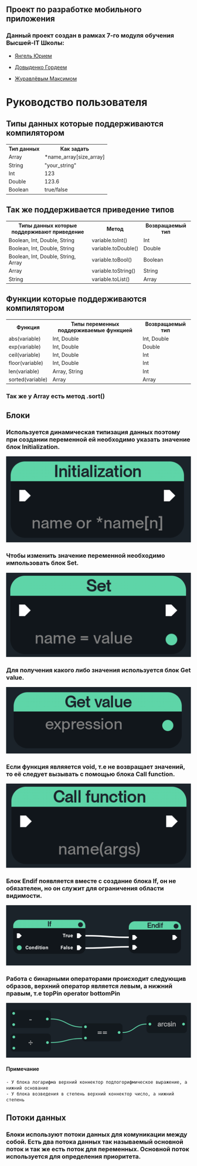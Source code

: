 ## Проект по разработке мобильного приложения
### Данный проект создан в рамках 7-го модуля обучения Высшей-IT Школы:

- [Янгель Юрием](https://github.com/rendivy)

- [Довыденко Гордеем](https://github.com/StaZisS)

- [Журавлёвым Максимом](https://github.com/kubavsop)

# Руководство пользователя
## Типы данных которые поддерживаются компилятором
<table>
    <tr>
        <th>Тип данных</th>
        <th>Как задать</th>
    </tr>
    <tr>
        <td>Array</td>
        <td>*name_array[size_array]</td>
    </tr>
    <tr>
        <td>String</td>
        <td>"your_string"</td>
    </tr>
    <tr>
        <td>Int</td>
        <td>123</td>
    </tr>
     <tr>
        <td>Double</td>
        <td>123.6</td>
    </tr>
     <tr>
        <td>Boolean</td>
        <td>true/false</td>
    </tr>
</table>

## Так же поддерживается приведение типов

<table>
    <tr>
        <th>Типы данных которые поддерживают приведение</th>
        <th>Метод</th>
        <th>Возвращаемый тип</th>
    </tr>
    <tr>
        <td>Boolean, Int, Double, String</td>
        <td>variable.toInt()</td>
        <td>Int</td>
    </tr>
    <tr>
        <td>Boolean, Int, Double, String</td>
        <td>variable.toDouble()</td>
        <td>Double</td>
    </tr>
    <tr>
        <td>Boolean, Int, Double, String, Array</td>
        <td>variable.toBool()</td>
        <td>Boolean</td>
    </tr>
    <tr>
        <td>Array</td>
        <td>variable.toString()</td>
        <td>String</td>
    </tr>
    <tr>
        <td>String</td>
        <td>variable.toList()</td>
        <td>Array</td>
    </tr>
   
</table>

## Функции которые поддерживаются компилятором

<table>
    <tr>
        <th>Функция</th>
        <th>Типы переменных поддерживаемые функцией</th>
        <th>Возвращаемый тип</th>
    </tr>
    <tr>
        <td>abs(variable)</td>
        <td>Int, Double</td>
        <td>Int, Double</td>
    </tr>
    <tr>
        <td>exp(variable)</td>
        <td>Int, Double</td>
        <td>Double</td>
    </tr>
    <tr>
        <td>ceil(variable)</td>
        <td>Int, Double</td>
        <td>Int</td>
    </tr>
    <tr>
        <td>floor(variable)</td>
        <td>Int, Double</td>
        <td>Int</td>
    </tr>
    <tr>
        <td>len(variable)</td>
        <td>Array, String</td>
        <td>Int</td>
    </tr>
    <tr>
        <td>sorted(variable)</td>
        <td>Array</td>
        <td>Array</td>
    </tr>
</table>

### Так же у Array есть метод .sort()

## Блоки

### Используется динамическая типизация данных поэтому при создании переменной ей необходимо указать значение блок Initialization.

<p>
<img src="app/src/main/java/com/example/android_blueprint/image/initialization.png">
</p>

### Чтобы изменить значение переменной необходимо импользовать блок Set.

<p>
<img src="app/src/main/java/com/example/android_blueprint/image/set.png">
</p>

### Для получения какого либо значения используется блок Get value.

<p>
<img src="app/src/main/java/com/example/android_blueprint/image/get_value.png">
</p>

### Если функция являяется void, т.е не возвращает значений, то её следует вызывать с помощью блока Call function.

<p>
<img src="app/src/main/java/com/example/android_blueprint/image/call_function.png">
</p>

### Блок Endif появляется вместе с создание блока If, он не обязателен, но он служит для ограничения области видимости.

<p>
<img src="app/src/main/java/com/example/android_blueprint/image/endif.png">
</p>

### Работа с бинарными операторами происходит следующив образов, верхний оператор является левым, а нижний правым, т.е topPin operator bottomPin

<p>
<img src="app/src/main/java/com/example/android_blueprint/image/binary_operator.png">
</p>

#### Примечание
    - У блока логарифма верхний коннектор подлогорифмическое выражение, а нижний основание
    - У блока возведения в степень верхний коннектор число, а нижний степень


## Потоки данных

### Блоки используют потоки данных для комуникации между собой. Есть два потока данных так называемый основной поток и так же есть поток для переменных. Основной поток используется для определения приоритета.
